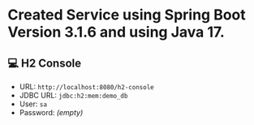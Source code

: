 # Created Service using Spring Boot Version 3.1.6 and using Java 17.
## 💻 H2 Console
- URL: `http://localhost:8080/h2-console`
- JDBC URL: `jdbc:h2:mem:demo_db`
- User: `sa`
- Password: *(empty)*
